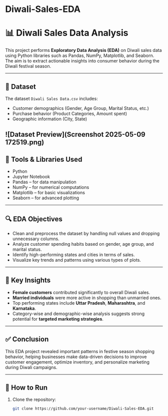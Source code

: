 # Diwali-Sales-EDA
# 📊 Diwali Sales Data Analysis

This project performs **Exploratory Data Analysis (EDA)** on Diwali sales data using Python libraries such as Pandas, NumPy, Matplotlib, and Seaborn. The aim is to extract actionable insights into consumer behavior during the Diwali festival season.

---

## 📁 Dataset

The dataset `Diwali Sales Data.csv` includes:

- Customer demographics (Gender, Age Group, Marital Status, etc.)
- Purchase behavior (Product Categories, Amount spent)
- Geographic information (City, State)

![Dataset Preview](Screenshot 2025-05-09 172519.png)
---

## 🔧 Tools & Libraries Used

- Python
- Jupyter Notebook
- Pandas – for data manipulation
- NumPy – for numerical computations
- Matplotlib – for basic visualizations
- Seaborn – for advanced plotting

---

## 🔍 EDA Objectives

- Clean and preprocess the dataset by handling null values and dropping unnecessary columns.
- Analyze customer spending habits based on gender, age group, and marital status.
- Identify high-performing states and cities in terms of sales.
- Visualize key trends and patterns using various types of plots.

---

## 📌 Key Insights

- **Female customers** contributed significantly to overall Diwali sales.
- **Married individuals** were more active in shopping than unmarried ones.
- Top performing states include **Uttar Pradesh**, **Maharashtra**, and **Karnataka**.
- Category-wise and demographic-wise analysis suggests strong potential for **targeted marketing strategies**.

---

## ✅ Conclusion

This EDA project revealed important patterns in festive season shopping behavior, helping businesses make data-driven decisions to improve customer engagement, optimize inventory, and personalize marketing during Diwali campaigns.

---

## 🚀 How to Run

1. Clone the repository:
   ```bash
   git clone https://github.com/your-username/Diwali-Sales-EDA.git
